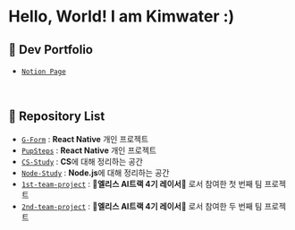 # **Hello, World! I am Kimwater :)**

## 📌 **Dev Portfolio**
- [`Notion Page`](https://www.notion.so/iamkimwater/Dev-Portfolio-8cf8d2696e624b18bfd836c94bfe7515?source=copy_link)

<br>

## 📌 **Repository List**

- [`G-Form`](https://github.com/iamkimwater/G-Form) : **React Native** 개인 프로젝트
- [`PupSteps`](https://github.com/iamkimwater/PupSteps) : **React Native** 개인 프로젝트
- [`CS-Study`](https://github.com/iamkimwater/CS-Study.git) : **CS**에 대해 정리하는 공간
- [`Node-Study`](https://github.com/iamkimwater/Node-Study) : **Node.js**에 대해 정리하는 공간
- [`1st-team-project`](https://github.com/iamkimwater/1st-team-project.git) : 🐰**엘리스 AI트랙 4기 레이서**🏁 로서 참여한 첫 번째 팀 프로젝트
- [`2nd-team-project`](https://github.com/iamkimwater/2nd-team-project.git) : 🐰**엘리스 AI트랙 4기 레이서**🏁 로서 참여한 두 번째 팀 프로젝트

